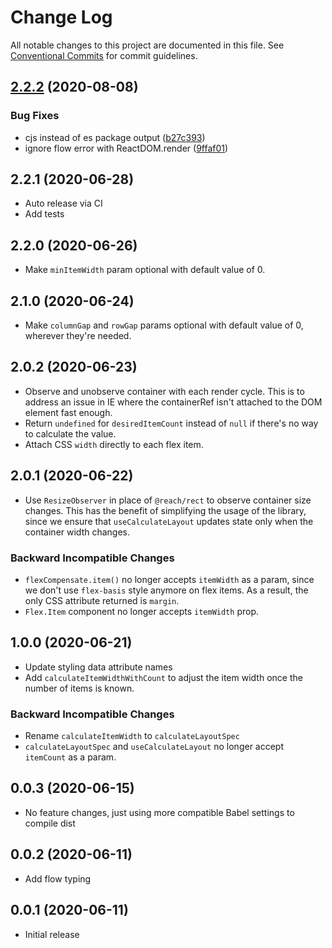 # Change Log

All notable changes to this project are documented in this file. See
[Conventional Commits](https://conventionalcommits.org) for commit guidelines.

## [2.2.2](https://github.com/gsong/react-listitem-grid/compare/v2.2.1...v2.2.2) (2020-08-08)

### Bug Fixes

- cjs instead of es package output
  ([b27c393](https://github.com/gsong/react-listitem-grid/commit/b27c393199dd9d99be6246bc673e4dd10fbba555))
- ignore flow error with ReactDOM.render
  ([9ffaf01](https://github.com/gsong/react-listitem-grid/commit/9ffaf01e31f3c6e5e5f5aeb5a0fd07bc94ac92c0))

## 2.2.1 (2020-06-28)

- Auto release via CI
- Add tests

## 2.2.0 (2020-06-26)

- Make `minItemWidth` param optional with default value of 0.

## 2.1.0 (2020-06-24)

- Make `columnGap` and `rowGap` params optional with default value of 0,
  wherever they're needed.

## 2.0.2 (2020-06-23)

- Observe and unobserve container with each render cycle. This is to address an
  issue in IE where the containerRef isn't attached to the DOM element fast
  enough.
- Return `undefined` for `desiredItemCount` instead of `null` if there's no way
  to calculate the value.
- Attach CSS `width` directly to each flex item.

## 2.0.1 (2020-06-22)

- Use `ResizeObserver` in place of `@reach/rect` to observe container size
  changes. This has the benefit of simplifying the usage of the library, since
  we ensure that `useCalculateLayout` updates state only when the container
  width changes.

### Backward Incompatible Changes

- `flexCompensate.item()` no longer accepts `itemWidth` as a param, since we
  don't use `flex-basis` style anymore on flex items. As a result, the only CSS
  attribute returned is `margin`.
- `Flex.Item` component no longer accepts `itemWidth` prop.

## 1.0.0 (2020-06-21)

- Update styling data attribute names
- Add `calculateItemWidthWithCount` to adjust the item width once the number of
  items is known.

### Backward Incompatible Changes

- Rename `calculateItemWidth` to `calculateLayoutSpec`
- `calculateLayoutSpec` and `useCalculateLayout` no longer accept `itemCount` as
  a param.

## 0.0.3 (2020-06-15)

- No feature changes, just using more compatible Babel settings to compile dist

## 0.0.2 (2020-06-11)

- Add flow typing

## 0.0.1 (2020-06-11)

- Initial release
